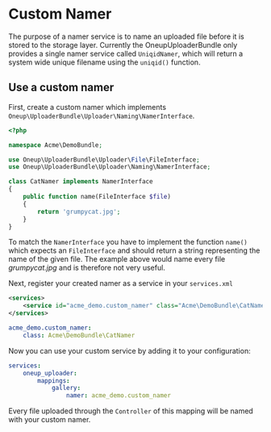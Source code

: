 Custom Namer
============

The purpose of a namer service is to name an uploaded file before it is stored to the storage layer. Currently the OneupUploaderBundle only provides a single namer service called `UniqidNamer`, which will return a system wide unique filename using the `uniqid()` function.

## Use a custom namer

First, create a custom namer which implements ```Oneup\UploaderBundle\Uploader\Naming\NamerInterface```.

```php
<?php

namespace Acme\DemoBundle;

use Oneup\UploaderBundle\Uploader\File\FileInterface;
use Oneup\UploaderBundle\Uploader\Naming\NamerInterface;

class CatNamer implements NamerInterface
{
    public function name(FileInterface $file)
    {
        return 'grumpycat.jpg';
    }
}
```

To match the `NamerInterface` you have to implement the function `name()` which expects an `FileInterface` and should return a string representing the name of the given file. The example above would name every file _grumpycat.jpg_ and is therefore not very useful.

Next, register your created namer as a service in your `services.xml`

```xml
<services>
    <service id="acme_demo.custom_namer" class="Acme\DemoBundle\CatNamer" />
</services>
```

```yml
acme_demo.custom_namer:
    class: Acme\DemoBundle\CatNamer
```

Now you can use your custom service by adding it to your configuration:

```yml
services:
    oneup_uploader:
        mappings:
            gallery:
                namer: acme_demo.custom_namer
```

Every file uploaded through the `Controller` of this mapping will be named with your custom namer.
